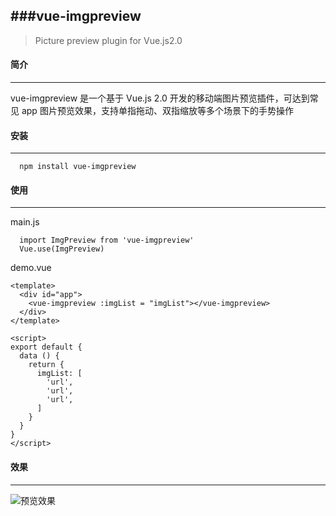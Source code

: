 ###vue-imgpreview
---

>Picture preview plugin for Vue.js2.0

#### 简介  
---
vue-imgpreview 是一个基于 Vue.js 2.0 开发的移动端图片预览插件，可达到常见 app 图片预览效果，支持单指拖动、双指缩放等多个场景下的手势操作  

#### 安装
---

      npm install vue-imgpreview

#### 使用
---
main.js

      import ImgPreview from 'vue-imgpreview'
      Vue.use(ImgPreview)

demo.vue

```
<template>
  <div id="app">
    <vue-imgpreview :imgList = "imgList"></vue-imgpreview>
  </div>
</template>

<script>
export default {
  data () {
    return {
      imgList: [
        'url',
        'url',
        'url',
      ]
    }
  }
}
</script>
```

#### 效果
---
![预览效果](https://github.com/sufengyong/vue-imgpreview/blob/master/demo.gif)
